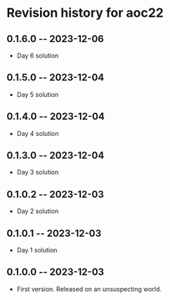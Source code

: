# Revision history for aoc22

## 0.1.6.0 -- 2023-12-06

* Day 6 solution 

## 0.1.5.0 -- 2023-12-04

* Day 5 solution 

## 0.1.4.0 -- 2023-12-04

* Day 4 solution 

## 0.1.3.0 -- 2023-12-04

* Day 3 solution 

## 0.1.0.2 -- 2023-12-03

* Day 2 solution 

## 0.1.0.1 -- 2023-12-03

* Day 1 solution 

## 0.1.0.0 -- 2023-12-03

* First version. Released on an unsuspecting world.
